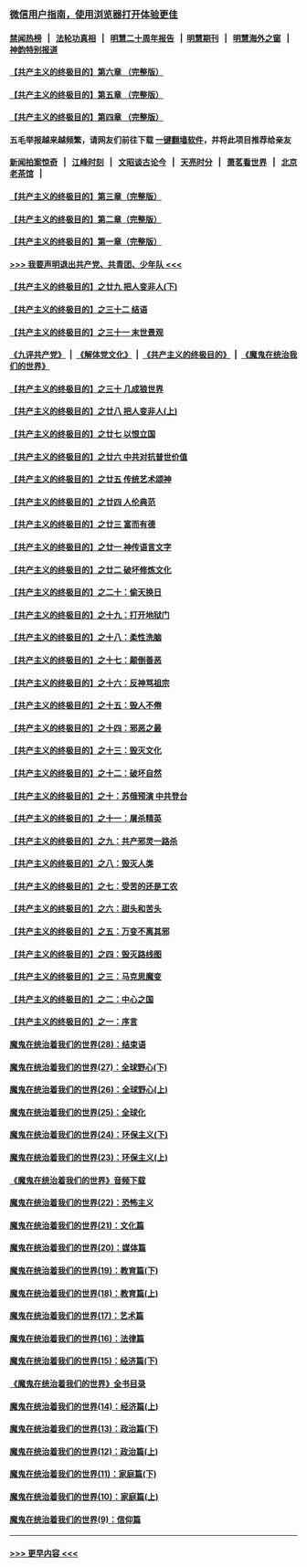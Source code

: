 ### [微信用户指南，使用浏览器打开体验更佳](https://github.com/gfw-breaker/banned-news1/blob/master/indexes/wechat-guide.md?t=0)
#### [禁闻热榜](热点新闻.md?t=0)  &nbsp;&nbsp;|&nbsp;&nbsp; [法轮功真相](https://github.com/gfw-breaker/truth/blob/master/README.md?t=0) &nbsp;&nbsp;|&nbsp;&nbsp; [明慧二十周年报告](https://github.com/gfw-breaker/mh-reports/blob/master/README.md?t=0) &nbsp;&nbsp;|&nbsp;&nbsp;[明慧期刊](https://github.com/gfw-breaker/mh-qikan) &nbsp;&nbsp;|&nbsp;&nbsp; [明慧海外之窗](https://github.com/gfw-breaker/mh-news/blob/master/README.md?t=0) &nbsp;&nbsp;|&nbsp;&nbsp; [神韵特别报道](https://github.com/gfw-breaker/mh-news/blob/master/shenyun.md?t=0)
#### [【共产主义的终极目的】第六章 （完整版）](../pages/nsc422/n11428913.md?t=02110944) 
#### [【共产主义的终极目的】第五章 （完整版）](../pages/nsc422/n11428912.md?t=02110944) 
#### [【共产主义的终极目的】第四章 （完整版）](../pages/nsc422/n11428907.md?t=02110944) 
#### 五毛举报越来越频繁，请网友们前往下载 [一键翻墙软件](https://github.com/gfw-breaker/ssr-accounts)，并将此项目推荐给亲友
#### [新闻拍案惊奇](https://github.com/gfw-breaker/banned-news1/blob/master/pages/link4.md) &nbsp;&nbsp;|&nbsp;&nbsp; [江峰时刻](https://github.com/gfw-breaker/banned-news1/blob/master/pages/link4.md) &nbsp;&nbsp;|&nbsp;&nbsp; [文昭谈古论今](https://github.com/gfw-breaker/banned-news1/blob/master/pages/link4.md) &nbsp;&nbsp;|&nbsp;&nbsp; [天亮时分](https://github.com/gfw-breaker/banned-news1/blob/master/pages/link4.md) &nbsp;&nbsp;|&nbsp;&nbsp; [萧茗看世界](https://github.com/gfw-breaker/banned-news1/blob/master/pages/link4.md) &nbsp;&nbsp;|&nbsp;&nbsp; [北京老茶馆](https://github.com/gfw-breaker/banned-news1/blob/master/pages/link4.md) &nbsp;&nbsp;|&nbsp;&nbsp; 
#### [【共产主义的终极目的】第三章（完整版）](../pages/nsc422/n11428848.md?t=02110944) 
#### [【共产主义的终极目的】第二章（完整版）](../pages/nsc422/n11428831.md?t=02110944) 
#### [【共产主义的终极目的】第一章（完整版）](../pages/nsc422/n11417651.md?t=02110944) 
#### [>>> 我要声明退出共产党、共青团、少年队 <<<](https://github.com/begood0513/goodnews/blob/master/quit/letter.md) 
#### [【共产主义的终极目的】之廿九 把人变非人(下)](../pages/nsc422/n11344140.md?t=02110944) 
#### [【共产主义的终极目的】之三十二 结语](../pages/nsc422/n11360535.md?t=02110944) 
#### [【共产主义的终极目的】之三十一 末世景观](../pages/nsc422/n11351129.md?t=02110944) 
#### [《九评共产党》](https://github.com/begood0513/9ping.md/blob/master/README.md) &nbsp;|&nbsp; [《解体党文化》](../../../../jtdwh.md/blob/master/README.md)  &nbsp;|&nbsp; [《共产主义的终极目的》](../../../../gczydzjmd.md/blob/master/README.md) &nbsp;|&nbsp; [《魔鬼在统治我们的世界》](../../../../mgztzwmdsj.md/blob/master/README.md) 
#### [【共产主义的终极目的】之三十 几成狼世界](../pages/nsc422/n11348280.md?t=02110944) 
#### [【共产主义的终极目的】之廿八 把人变非人(上)](../pages/nsc422/n11340492.md?t=02110944) 
#### [【共产主义的终极目的】之廿七 以恨立国](../pages/nsc422/n11336944.md?t=02110944) 
#### [【共产主义的终极目的】之廿六 中共对抗普世价值](../pages/nsc422/n11324785.md?t=02110944) 
#### [【共产主义的终极目的】之廿五 传统艺术颂神](../pages/nsc422/n11296396.md?t=02110944) 
#### [【共产主义的终极目的】之廿四 人伦典范](../pages/nsc422/n11296397.md?t=02110944) 
#### [【共产主义的终极目的】之廿三 富而有德](../pages/nsc422/n11283598.md?t=02110944) 
#### [【共产主义的终极目的】之廿一 神传语言文字](../pages/nsc422/n11263265.md?t=02110944) 
#### [【共产主义的终极目的】之廿二 破坏修炼文化](../pages/nsc422/n11245728.md?t=02110944) 
#### [【共产主义的终极目的】之二十：偷天换日](../pages/nsc422/n11238846.md?t=02110944) 
#### [【共产主义的终极目的】之十九：打开地狱门](../pages/nsc422/n11206376.md?t=02110944) 
#### [【共产主义的终极目的】之十八：柔性洗脑](../pages/nsc422/n11199994.md?t=02110944) 
#### [【共产主义的终极目的】之十七：颠倒善恶](../pages/nsc422/n11179782.md?t=02110944) 
#### [【共产主义的终极目的】之十六：反神骂祖宗](../pages/nsc422/n11166798.md?t=02110944) 
#### [【共产主义的终极目的】之十五：毁人不倦](../pages/nsc422/n11166792.md?t=02110944) 
#### [【共产主义的终极目的】之十四：邪恶之最](../pages/nsc422/n11150249.md?t=02110944) 
#### [【共产主义的终极目的】之十三：毁灭文化](../pages/nsc422/n11135227.md?t=02110944) 
#### [【共产主义的终极目的】之十二：破坏自然](../pages/nsc422/n11135214.md?t=02110944) 
#### [【共产主义的终极目的】之十：苏俄预演 中共登台](../pages/nsc422/n11118424.md?t=02110944) 
#### [【共产主义的终极目的】之十一：屠杀精英](../pages/nsc422/n11118442.md?t=02110944) 
#### [【共产主义的终极目的】之九：共产邪灵一路杀](../pages/nsc422/n11114139.md?t=02110944) 
#### [【共产主义的终极目的】之八：毁灭人类](../pages/nsc422/n11108503.md?t=02110944) 
#### [【共产主义的终极目的】之七：受苦的还是工农](../pages/nsc422/n11101809.md?t=02110944) 
#### [【共产主义的终极目的】之六：甜头和苦头](../pages/nsc422/n11096971.md?t=02110944) 
#### [【共产主义的终极目的】之五：万变不离其邪](../pages/nsc422/n11091285.md?t=02110944) 
#### [【共产主义的终极目的】之四：毁灭路线图](../pages/nsc422/n11086284.md?t=02110944) 
#### [【共产主义的终极目的】之三：马克思魔变](../pages/nsc422/n11061941.md?t=02110944) 
#### [【共产主义的终极目的】之二：中心之国](../pages/nsc422/n11047728.md?t=02110944) 
#### [【共产主义的终极目的】之一：序言](../pages/nsc422/n11086077.md?t=02110944) 
#### [魔鬼在统治着我们的世界(28)：结束语](../pages/nsc422/n10936246.md?t=02110944) 
#### [魔鬼在统治着我们的世界(27)：全球野心(下)](../pages/nsc422/n10928319.md?t=02110944) 
#### [魔鬼在统治着我们的世界(26)：全球野心(上)](../pages/nsc422/n10900318.md?t=02110944) 
#### [魔鬼在统治着我们的世界(25)：全球化](../pages/nsc422/n10788205.md?t=02110944) 
#### [魔鬼在统治着我们的世界(24)：环保主义(下)](../pages/nsc422/n10695307.md?t=02110944) 
#### [魔鬼在统治着我们的世界(23)：环保主义(上)](../pages/nsc422/n10688613.md?t=02110944) 
#### [《魔鬼在统治着我们的世界》音频下载](../pages/nsc422/n10635553.md?t=02110944) 
#### [魔鬼在统治着我们的世界(22)：恐怖主义](../pages/nsc422/n10614727.md?t=02110944) 
#### [魔鬼在统治着我们的世界(21)：文化篇](../pages/nsc422/n10597706.md?t=02110944) 
#### [魔鬼在统治着我们的世界(20)：媒体篇](../pages/nsc422/n10586579.md?t=02110944) 
#### [魔鬼在统治着我们的世界(19)：教育篇(下)](../pages/nsc422/n10564808.md?t=02110944) 
#### [魔鬼在统治着我们的世界(18)：教育篇(上)](../pages/nsc422/n10526970.md?t=02110944) 
#### [魔鬼在统治着我们的世界(17)：艺术篇](../pages/nsc422/n10499093.md?t=02110944) 
#### [魔鬼在统治着我们的世界(16)：法律篇](../pages/nsc422/n10485969.md?t=02110944) 
#### [魔鬼在统治着我们的世界(15)：经济篇(下)](../pages/nsc422/n10469975.md?t=02110944) 
#### [《魔鬼在统治着我们的世界》全书目录](../pages/nsc422/n10464261.md?t=02110944) 
#### [魔鬼在统治着我们的世界(14)：经济篇(上)](../pages/nsc422/n10457370.md?t=02110944) 
#### [魔鬼在统治着我们的世界(13)：政治篇(下)](../pages/nsc422/n10448270.md?t=02110944) 
#### [魔鬼在统治着我们的世界(12)：政治篇(上)](../pages/nsc422/n10444576.md?t=02110944) 
#### [魔鬼在统治着我们的世界(11)：家庭篇(下)](../pages/nsc422/n10440961.md?t=02110944) 
#### [魔鬼在统治着我们的世界(10)：家庭篇(上)](../pages/nsc422/n10435448.md?t=02110944) 
#### [魔鬼在统治着我们的世界(9)：信仰篇](../pages/nsc422/n10432159.md?t=02110944) 

----
#### [ >>> 更早内容 <<< ](../indexes/nsc422-earlier.md)
